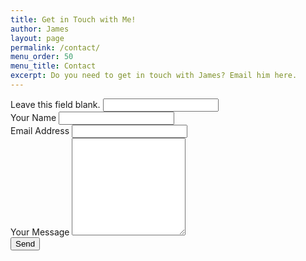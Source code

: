 ```yaml
---
title: Get in Touch with Me!
author: James
layout: page
permalink: /contact/
menu_order: 50
menu_title: Contact
excerpt: Do you need to get in touch with James? Email him here.
---
```


<div id="form-message"></div>
<form class="form form--contact" id="contact-form" method="POST" action="https://api.jdsteinbach.com/mail/">
  <div class="catch-flies screen-reader-only" aria-hidden="true">
    <label for="web">Leave this field blank.</label>
    <input type="text" id="web" class="sweetinput" name="web" tabindex="-1" />
  </div>
  <div class="form__field">
    <label class="form__label" for="name">Your Name</label>
    <input type="text" id="name" class="form__input form__input--name" name="name" required />
  </div>
  <div class="form__field">
    <label class="form__label" for="email">Email Address</label>
    <input type="email" class="form__input form__input--email" id="email" name="email" required />
  </div>
  <div class="form__field">
    <label class="form__label" for="message">Your Message</label>
    <textarea name="message" id="message" rows="10" class="form__input form__input--message" required></textarea>
  </div>
  <button class="form__submit" type="submit">Send</button>
</form>
